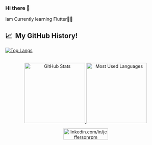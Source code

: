 ### Hi there 👋
Iam Currently learning Flutter🤞😇

<h2> 📈 &nbsp;My GitHub History!</h2>

[![Top Langs](https://github-readme-stats.vercel.app/api/top-langs/?username=thanseer02&layout=compact)](https://github.com/anuraghazra/github-readme-stats)
<div align="center">
  <br>
  <a href="#">
    <img height="190rem" alt="GitHub Stats" src="https://github-readme-stats.vercel.app/api?username=thanseer02&show_icons=true&title_color=007acc&icon_color=007acc&text_color=007acc&bg_color=00000000&border_radius=15&border_color=00000000&count_private=true&hide=contribs&hide_rank=true"/>
  </a>
  <a href="#">
    <img height="190rem" alt="Most Used Languages" src="https://github-readme-stats.vercel.app/api/top-langs/?username=thanseer02&langs_count=6&layout=compact&title_color=007acc&icon_color=007acc&text_color=007acc&bg_color=00000000&border_radius=15&border_color=00000000&hide=jupyter%20notebook"/>
  </a>
</div> 
<div> 
  <p align="center">
    <a href="[https://www.linkedin.com/in/jeffersonrpm/](https://www.linkedin.com/in/muhammad-thanseer-2bb258274/)"><img height="35" width="140" title="linkedin.com/in/jeffersonrpm" src="./img/linkedin.png">
    </a>
  </p>
</div>
